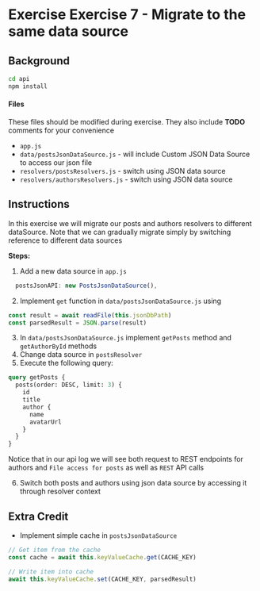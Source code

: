 # Exercise Exercise 7 - Migrate to the same data source

## Background

```sh
cd api
npm install
```

#### Files

These files should be modified during exercise. They also include **TODO**
comments for your convenience

- `app.js`
- `data/postsJsonDataSource.js` - will include Custom JSON Data Source to access
  our json file
- `resolvers/postsResolvers.js` - switch using JSON data source
- `resolvers/authorsResolvers.js` - switch using JSON data source

## Instructions

In this exercise we will migrate our posts and authors resolvers to different
dataSource. Note that we can gradually migrate simply by switching reference to
different data sources

**Steps:**

1. Add a new data source in `app.js`

```javascript
  postsJsonAPI: new PostsJsonDataSource(),
```

2. Implement `get` function in `data/postsJsonDataSource.js` using

```javascript
const result = await readFile(this.jsonDbPath)
const parsedResult = JSON.parse(result)
```

3. In `data/postsJsonDataSource.js` implement `getPosts` method and
   `getAuthorById` methods
4. Change data source in `postsResolver`
5. Execute the following query:

```graphql
query getPosts {
  posts(order: DESC, limit: 3) {
    id
    title
    author {
      name
      avatarUrl
    }
  }
}
```

Notice that in our api log we will see both request to REST endpoints for
authors and `File access for posts` as well as `REST` API calls

6. Switch both posts and authors using json data source by accessing it through
   resolver context

## Extra Credit

- Implement simple cache in `postsJsonDataSource`

```javascript
// Get item from the cache
const cache = await this.keyValueCache.get(CACHE_KEY)

// Write item into cache
await this.keyValueCache.set(CACHE_KEY, parsedResult)
```
